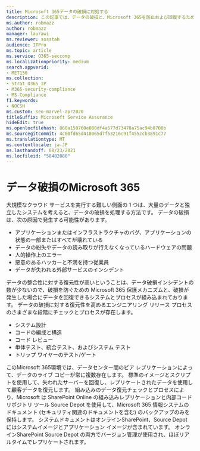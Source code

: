 ```yaml
---
title: Microsoft 365データの破損に対処する
description: この記事では、データの破損と、Microsoft 365を防止および回復するために Microsoft が行った取り組みについて説明します。
ms.author: robmazz
author: robmazz
manager: laurawi
ms.reviewer: sosstah
audience: ITPro
ms.topic: article
ms.service: O365-seccomp
ms.localizationpriority: medium
search.appverid:
- MET150
ms.collection:
- Strat_O365_IP
- M365-security-compliance
- MS-Compliance
f1.keywords:
- NOCSH
ms.custom: seo-marvel-apr2020
titleSuffix: Microsoft Service Assurance
hideEdit: true
ms.openlocfilehash: 860a150760e080df4a577d73478a75ac94b8700b
ms.sourcegitcommit: 4c00fd65d418065d7f53216c91f455ccb3891c77
ms.translationtype: MT
ms.contentlocale: ja-JP
ms.lasthandoff: 08/23/2021
ms.locfileid: "58482080"
---
```

# <a name="dealing-with-data-corruption-in-microsoft-365"></a>データ破損のMicrosoft 365

大規模なクラウド サービスを実行する難しい側面の 1 つは、大量のデータと独立したシステムを考えると、データの破損を処理する方法です。 データの破損は、次の原因で発生する可能性があります。

- アプリケーションまたはインフラストラクチャのバグ、アプリケーションの状態の一部またはすべてが壊れている
- データの紛失やデータの読み取りが行えなくなっているハードウェアの問題
- 人的操作上のエラー
- 悪意のあるハッカーと不満を持つ従業員
- データが失われる外部サービスのインシデント

データの整合性に対する復元性が高いということは、データ破損インシデントの数が少ないので、破損を防ぐための Microsoft 365 保護メカニズムと、破損が発生した場合にデータを回復できるシステムとプロセスが組み込まれております。 データの破損に対する復元性を高めるエンジニアリング リリース プロセスのさまざまな段階にチェックとプロセスが存在します。

- システム設計
- コードの編成と構造
- コード レビュー
- 単体テスト、統合テスト、およびシステム テスト
- トリップ ワイヤーのテスト/ゲート

このMicrosoft 365環境では、データセンター間のピア レプリケーションによって、データのライブ コピーが常に複数存在します。 標準のイメージとスクリプトを使用して、失われたサーバーを回復し、レプリケートされたデータを使用して顧客データを復元します。 組み込みのデータ復元チェックとプロセスにより、Microsoft は SharePoint Online の組み込みレプリケーションと内部コード リポジトリ ツール Source Depot を使用して、Microsoft 365 情報システムのドキュメント (セキュリティ関連のドキュメントを含む) のバックアップのみを保持します。 システムドキュメントはオンラインSharePoint、Source Depot にはシステムイメージとアプリケーション イメージが含まれています。 オンラインSharePoint Source Depot の両方でバージョン管理が使用され、ほぼリアルタイムでレプリケートされます。
